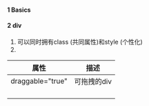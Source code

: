 

#### 1 Basics



#### 2 div

1. 可以同时拥有class (共同属性)和style (个性化)
2. 



| 属性             | 描述        |
| ---------------- | ----------- |
| draggable="true" | 可拖拽的div |
|                  |             |
|                  |             |
|                  |             |
|                  |             |



```html



```

